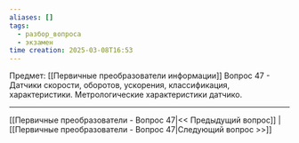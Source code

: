 ```yaml
---
aliases: []
tags:
  - разбор_вопроса
  - экзамен
time creation: 2025-03-08T16:53
---
```

Предмет: [[Первичные преобразователи информации]]
Вопрос 47 - Датчики скорости, оборотов, ускорения, классификация, характеристики. Метрологические характеристики датчико.



---
[[Первичные преобразователи - Вопрос 47|<< Предыдущий вопрос]] | [[Первичные преобразователи - Вопрос 47|Следующий вопрос >>]]